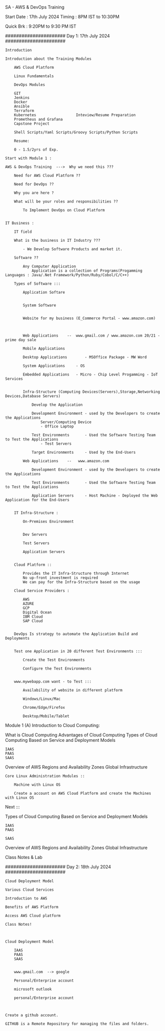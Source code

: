 SA - AWS & DevOps Training 


Start Date : 17th July 2024
Timing : 8PM IST to 10:30PM

Quick Brk : 9:20PM to 9:30 PM IST


######################
Day 1: 17th July 2024
######################

	Introduction 
	
	Introduction about the Training Modules 
	
		AWS Cloud Platform 
		
		Linux Fundamentals 
		
		DevOps Modules 
		
		GIT 
		Jenkins 
		Docker
		Ansible
		Terraform
		Kubernetes 					Inteview/Resume Preparation
		Prometheus and Grafana
		Capstone Project		
		
		Shell Scripts/Yaml Scripts/Groovy Scripts/Python Scripts 
		
		Resume:
		
		0 - 1.5/2yrs of Exp.
	
	Start with Module 1 :
	
	AWS & DevOps Training  --->  Why we need this ???
	
		Need for AWS Cloud Platform ??

		Need for DevOps ??
		
		Why you are here ? 
		
		What will be your roles and responsibilities ??
		
			To Implement DevOps on Cloud Platform
		
	
	IT Business :

		IT field 
		
		What is the business in IT Industry ???
		
			- We Develop Software Products and market it.
			
		Software ??
		
			Any Computer Application 
				Application is a collection of Programs(Progamming Languages : Java/.Net Framework/Python/Ruby/Cobol/C/C++) 
				
		Types of Software :::
		
			Application Softare
			
			
			System Software 
			
			
			Website for my business (E_Commerce Portal - www.amazon.com)
			
			
			
			Web Applications 	--	www.gmail.com / www.amazon.com 20/21 - prime day sale
			
			Mobile Applications
			
			Desktop Applications		- MSOffice Package - MW Word
			
			System Applications 	- OS
			
			Embedded Applications	- Micro - Chip Level Progamming - IoT Services 
			
			
			Infra-Structure (Computing Devices(Servers),Storage,Networking Devices,Database Servers)
			
				Develop the Application
				
				Development Environment - used by the Developers to create the Applications
					Server/Computing Device 
					- Office Laptop
					
				Test Environments 		- Used the Software Testing Team to Test the Applications
					- Test Servers 
					
				Target Environments 	- Used by the End-Users
			
			Web Applications 	--	 www.amazon.com			
			
				Development Environment - used by the Developers to create the Applications
				
				Test Environments 		- Used the Software Testing Team to Test the Applications
				
				Application Servers	 	- Host Machine - Deployed the Web Application for the End-Users			
			
		
		IT Infra-Structure :

			On-Premises Environment
			
			
			Dev Servers 
			
			Test Servers 
			
			Application Servers 
		
	
		Cloud Platform ::
		
			Provides the IT Infra-Structure through Internet
			No up-front investment is required 
			We can pay for the Infra-Structure based on the usage
			
		Cloud Service Providers :
		
			AWS 
			AZURE 
			GCP 
			Digital Ocean 
			IBM Cloud 
			SAP Cloud
			
			
		DevOps Is strategy to automate the Application Build and Deployments
	
	
		Test one Application in 20 different Test Environments :::
		
			Create the Test Environments
			
			Configure the Test Environments 
			
			
		www.mywebapp.com want - to Test :::
		
			Availability of website in different platform
			
			Windows/Linux/Mac 
			
			Chrome/Edge/Firefox
			
			Desktop/Mobile/Tablet
			
			
		
		
			
		
Module 1 (A) Introduction to Cloud Computing:

What is Cloud Computing 
Advantages of Cloud Computing
Types of Cloud Computing Based on Service and Deployment Models

	IAAS
	PAAS
	SAAS
	
Overview of AWS
Regions and Availability Zones 
Global Infrastructure
	
	
	Core Linux Administration Modules ::
	
		Machine with Linux OS
		
		Create a account on AWS Cloud Platform and create the Machines with Linux OS
	
	
Next :::

Types of Cloud Computing Based on Service and Deployment Models

	IAAS
	PAAS
	
	SAAS
	
Overview of AWS
Regions and Availability Zones 
Global Infrastructure

Class Notes & Lab 	
	
	
######################
Day 2: 18th July 2024
######################
	
	
	Cloud Deployment Model 
	
	Various Cloud Services 
	
	Introduction to AWS 
	
	Benefits of AWS Platform 
	
	Access AWS Cloud platform
	
	Class Notes!
	
	

	Cloud Deployment Model 
	
		IAAS
		PAAS
		SAAS
		
		
		www.gmail.com  --> google 
		
		Personal/Enterprise account 
		
		microsoft outlook 
		
		personal/Enterprise account 
		
		
		
	Create a github account.
	
	GITHUB is a Remote Repository for managing the files and folders.
		
		
	
